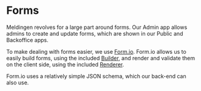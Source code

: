 # Forms

Meldingen revolves for a large part around forms.
Our Admin app allows admins to create and update forms, which are shown in our Public and Backoffice apps.

To make dealing with forms easier, we use [Form.io](https://form.io/).
Form.io allows us to easily build forms, using the included [Builder](https://help.form.io/developers/form-development/form-builder),
and render and validate them on the client side, using the included [Renderer](https://help.form.io/developers/form-development/form-renderer).

Form.io uses a relatively simple JSON schema, which our back-end can also use.

